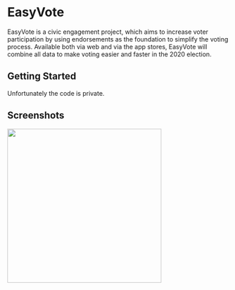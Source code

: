 # EasyVote
EasyVote is a civic engagement project, which aims to increase voter participation by using endorsements as the foundation to simplify the voting process. Available both via web and via the app stores, EasyVote will combine all data to make voting easier and faster in the 2020 election.


## Getting Started

Unfortunately the code is private. 


## Screenshots

<img src="https://media-exp1.licdn.com/dms/image/C4E22AQGItduo8S-laA/feedshare-shrink_800-alternative/0?e=1608768000&v=beta&t=AD680xKSWS5LSTPZcbOqbh_FheqiMI2WPcOA8vdkV6M" width="350"> 
